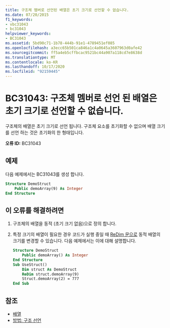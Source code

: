 ```yaml
---
title: 구조체 멤버로 선언된 배열은 초기 크기로 선언할 수 없습니다.
ms.date: 07/20/2015
f1_keywords:
- vbc31043
- bc31043
helpviewer_keywords:
- BC31043
ms.assetid: 5bd90c71-1b78-444b-91e1-4789451ef085
ms.openlocfilehash: a3ecc65b501ca846a1c4a0645a3607963d0afe42
ms.sourcegitcommit: ff5a4eb5cffbcac9521bc44a907a118cd7e8638d
ms.translationtype: MT
ms.contentlocale: ko-KR
ms.lasthandoff: 10/17/2020
ms.locfileid: "92159445"
---
```

# <a name="bc31043-arrays-declared-as-structure-members-cannot-be-declared-with-an-initial-size"></a>BC31043: 구조체 멤버로 선언 된 배열은 초기 크기로 선언할 수 없습니다.

구조체의 배열은 초기 크기로 선언 됩니다. 구조체 요소를 초기화할 수 없으며 배열 크기를 선언 하는 것은 초기화의 한 형태입니다.

**오류 ID:** BC31043

## <a name="example"></a>예제

다음 예제에서는 BC31043를 생성 합니다.

```vb
Structure DemoStruct
    Public demoArray(9) As Integer
End Structure
```

## <a name="to-correct-this-error"></a>이 오류를 해결하려면

1. 구조체의 배열을 동적 (초기 크기 없음)으로 정의 합니다.

2. 특정 크기의 배열이 필요한 경우 코드가 실행 중일 때 [ReDim 문으로](../statements/redim-statement.md) 동적 배열의 크기를 변경할 수 있습니다. 다음 예제에서는 이에 대해 설명합니다.

    ```vb
    Structure DemoStruct
        Public demoArray() As Integer
    End Structure
    Sub UseStruct()
        Dim struct As DemoStruct
        ReDim struct.demoArray(9)
        Struct.demoArray(2) = 777
    End Sub
    ```

## <a name="see-also"></a>참조

- [배열](../../programming-guide/language-features/arrays/index.md)
- [방법: 구조 선언](../../programming-guide/language-features/data-types/how-to-declare-a-structure.md)

